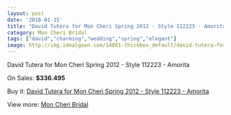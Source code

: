 ```yaml
---
layout: post
date: '2018-01-15'
title: "David Tutera for Mon Cheri Spring 2012 - Style 112223 - Amorita"
category: Mon Cheri Bridal
tags: ["david","charming","wedding","spring","elegant"]
image: http://img.idealgown.com/14881-thickbox_default/david-tutera-for-mon-cheri-spring-2012-style-112223-amorita.jpg
---
```

David Tutera for Mon Cheri Spring 2012 - Style 112223 - Amorita

On Sales: **$336.495**
<a href="https://www.idealgown.com/en/mon-cheri-bridal/5981-david-tutera-for-mon-cheri-spring-2012-style-112223-amorita.html"><amp-img layout="responsive" width="600" height="600" src="//img.idealgown.com/14881-thickbox_default/david-tutera-for-mon-cheri-spring-2012-style-112223-amorita.jpg" alt="David Tutera for Mon Cheri Spring 2012 - Style 112223 - Amorita 0" /></a>
<a href="https://www.idealgown.com/en/mon-cheri-bridal/5981-david-tutera-for-mon-cheri-spring-2012-style-112223-amorita.html"><amp-img layout="responsive" width="600" height="600" src="//img.idealgown.com/14882-thickbox_default/david-tutera-for-mon-cheri-spring-2012-style-112223-amorita.jpg" alt="David Tutera for Mon Cheri Spring 2012 - Style 112223 - Amorita 1" /></a>

Buy it: [David Tutera for Mon Cheri Spring 2012 - Style 112223 - Amorita](https://www.idealgown.com/en/mon-cheri-bridal/5981-david-tutera-for-mon-cheri-spring-2012-style-112223-amorita.html "David Tutera for Mon Cheri Spring 2012 - Style 112223 - Amorita")

View more: [Mon Cheri Bridal](https://www.idealgown.com/en/88-mon-cheri-bridal "Mon Cheri Bridal")